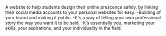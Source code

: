 A website to help students design their online prescence safely, by linking their social media accounts to your personal websites for easy:
 -Building of your brand and making it public.
 -It's a way of telling your own professional story the way you want it to be said. 
 -It's essentially you, marketing your skills, your aspirations, and your individuality in the field.